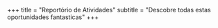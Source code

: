 +++
title = "Reportório de Atividades"
subtitle = "Descobre todas estas oportunidades fantasticas"
+++
